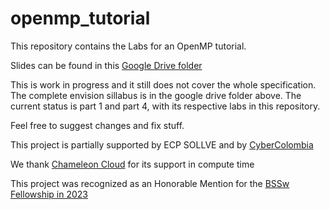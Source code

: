 # openmp_tutorial

This repository contains the Labs for an OpenMP tutorial.

Slides can be found in this [Google Drive folder](https://drive.google.com/drive/u/0/folders/1_ef7_8HCRWWSYVeeCjtxzD7HARr19Ynf)

This is work in progress and it still does not cover the whole specification. The complete envision sillabus is in the google drive folder above. The current status is part 1 and part 4, with its respective labs in this repository. 

Feel free to suggest changes and fix stuff. 

This project is partially supported by ECP SOLLVE and by [CyberColombia](https://cybercolombia.org)

We thank [Chameleon Cloud](https://www.chameleoncloud.org/) for its support in compute time

This project was recognized as an Honorable Mention for the [BSSw Fellowship in 2023](https://bssw.io/pages/meet-our-fellows)

